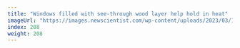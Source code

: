 ```yaml
---
title: "Windows filled with see-through wood layer help hold in heat"
imageUrl: "https://images.newscientist.com/wp-content/uploads/2023/03/16121418/SEI_148522522.jpg?width=600"
index: 208
weight: 208
---
```

